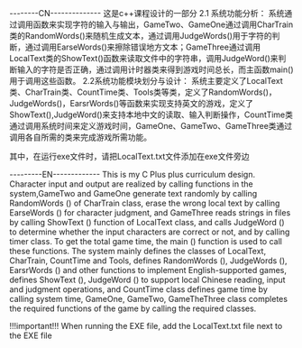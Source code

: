 --------CN--------------
这是c++课程设计的一部分
2.1 系统功能分析：
系统通过调用函数来实现字符的输入与输出，GameTwo、GameOne通过调用CharTrain类的RandomWords()来随机生成文本，通过调用JudgeWords()用于字符的判断，通过调用EarseWords()来擦除错误地方文本；GameThree通过调用LocalText类的ShowText()函数来读取文件中的字符串，调用JudgeWord()来判断输入的字符是否正确，通过调用计时器类来得到游戏时间总长，而主函数main()用于调用这些函数。 
2.2系统功能模块划分与设计：
系统主要定义了LocalText类、CharTrain类、CountTime类、Tools类等类，定义了RandomWords()，JudgeWords()，EarsrWords()等函数来实现支持英文的游戏，定义了ShowText(),JudgeWord()来支持本地中文的读取、输入判断操作，CountTime类通过调用系统时间来定义游戏时间，GameOne、GameTwo、GameThree类通过调用各自所需的类来完成游戏所需功能。

其中，在运行exe文件时，请把LocalText.txt文件添加在exe文件旁边

---------EN-------------
This is my C Plus plus curriculum design.
Character input and output are realized by calling functions in the system,GameTwo and GameOne generate text randomly by calling RandomWords () of CharTrain class, erase the wrong local text by calling EarseWords () for character judgment, and GameThree reads strings in files by calling ShowText () function of LocalText class, and calls JudgeWord () to determine whether the input characters are correct or not, and by calling timer class. To get the total game time, the main () function is used to call these functions.
The system mainly defines the classes of LocalText, CharTrain, CountTime and Tools, defines RandomWords (), JudgeWords (), EarsrWords () and other functions to implement English-supported games, defines ShowText (), JudgeWord () to support local Chinese reading, input and judgment operations, and CountTime class defines game time by calling system time, GameOne, GameTwo, GameTheThree class completes the required functions of the game by calling the required classes.

!!!important!!!
When running the EXE file, add the LocalText.txt file next to the EXE file